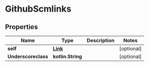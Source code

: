 
# GithubScmlinks

## Properties
Name | Type | Description | Notes
------------ | ------------- | ------------- | -------------
**self** | [**Link**](Link.md) |  |  [optional]
**Underscoreclass** | **kotlin.String** |  |  [optional]



